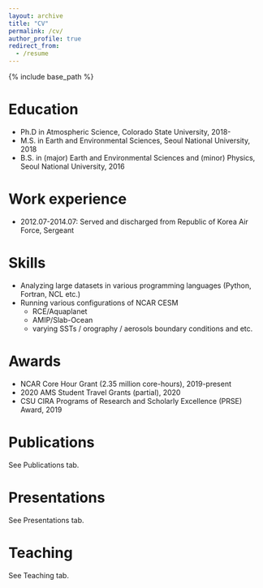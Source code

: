 ```yaml
---
layout: archive
title: "CV"
permalink: /cv/
author_profile: true
redirect_from:
  - /resume
---
```


{% include base_path %}

Education
======
* Ph.D in Atmospheric Science, Colorado State University, 2018-
* M.S. in Earth and Environmental Sciences, Seoul National University, 2018
* B.S. in (major) Earth and Environmental Sciences and (minor) Physics, Seoul National University, 2016

Work experience
======
* 2012.07-2014.07: Served and discharged from Republic of Korea Air Force, Sergeant
  
Skills
======
* Analyzing large datasets in various programming languages (Python, Fortran, NCL etc.)
* Running various configurations of NCAR CESM
  * RCE/Aquaplanet
  * AMIP/Slab-Ocean
  * varying SSTs / orography / aerosols boundary conditions and etc.

Awards
======
* NCAR Core Hour Grant (2.35 million core-hours), 2019-present
* 2020 AMS Student Travel Grants (partial), 2020                                             
* CSU CIRA Programs of Research and Scholarly Excellence (PRSE) Award, 2019

Publications
======
See Publications tab.
  
Presentations
======
See Presentations tab.
  
Teaching
======
See Teaching tab.
 
